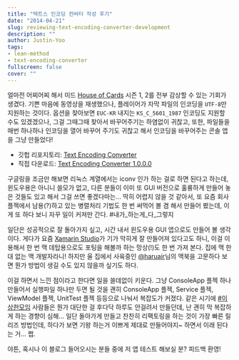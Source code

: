 ```yaml
---
title: "텍트스 인코딩 컨버터 작성 후기"
date: "2014-04-21"
slug: reviewing-text-encoding-converter-development
description: ""
author: Justin-Yoo
tags:
- lean-method
- text-encoding-converter
fullscreen: false
cover: ""
---
```


얼마전 어찌어찌 해서 미드 [House of Cards](http://www.imdb.com/title/tt1856010/) 시즌 1, 2를 전부 감상할 수 있는 기회가 생겼다. 기쁜 마음에 동영상을 재생했으나, 플레이어가 자막 파일의 인코딩을 `UTF-8`만 지원하는 것이다. 옵션을 찾아보면 `EUC-KR` 내지는 `KS_C_5601_1987` 인코딩도 지원할 수도 있겠겠으나, 그걸 그때그때 찾아서 바꾸어주기는 하염없이 귀찮고, 또한, 파일들을 매번 하나하나 인코딩을 열어 바꾸어 주기도 귀찮고 해서 인코딩을 바꾸어주는 콘솔 앱을 그냥 만들었다!

- 깃헙 리포지토리: [Text Encoding Converter](https://github.com/aliencube/Text-Encoding-Converter)
- 직접 다운로드: [Text Encoding Converter 1.0.0.0](http://github.aliencube.org/Text-Encoding-Converter/downloads/TextEncodingConverter-1.0.0.0.zip)

구글링을 조금만 해보면 리눅스 계열에서는 iconv 인가 하는 걸로 하면 된다고 하는데, 윈도우용은 아니니 쓸모가 없고, 다른 분들이 이미 또 GUI 버전으로 훌륭하게 만들어 놓은 것들도 있고 해서 그걸 쓰면 좋겠다마는... 딱히 어렵지 않을 것 같아서, 또 요즘 회사 플젝에서 남용(?)하고 있는 병렬처리 기법도 한 번 써먹어 볼 겸 해서 만들어 봤는데, 이게 또 하다 보니 자꾸 일이 커져만 간다. #내가_하는게_다_그렇지

일단은 성공적으로 잘 돌아가지 싶고, 시간 내서 윈도우용 GUI 앱으로도 만들어 볼 생각이다. 게다가 요즘 [Xamarin Studio](https://xamarin.com/)가 기가 막히게 잘 만들어져 있다고도 하니, 이걸 이용해서 한 번 맥 데탑용으로도 포팅을 해볼까 하는 망상(!)도 한 번 가져 본다. 집에 맥 한 대 없는 맥 개발자라니! 하지만 울 집에서 사육중인 [@haruair](https://twitter.com/haruair)님의 맥북을 고문하다 보면 뭔가 방법이 생길 수도 있지 않을까 싶기도 하다.

이걸 하면서 느낀 점이라고 한다면 일을 쓸데없이 키운다. 그냥 ConsoleApp 플젝 하나 만들어서 실행파일 하나만 두면 될 것을 괜히 ConsoleApp 플젝, Service 플젝, ViewModel 플젝, UnitTest 플젝 등등으로 나눠서 복잡도가 커졌다. 같은 시기에 [#이상한모임](https://twitter.com/search?q=%23%EC%9D%B4%EC%83%81%ED%95%9C%EB%AA%A8%EC%9E%84) 사람들은 뭔가 대단한 걸 후다닥 하루도 안걸려서 만들던데, 난 괜히 막 복잡하게 하는 경향이 심해... 일단 돌아가게 만들고 찬찬히 리팩토링을 하는 것이 가장 빠른 릴리즈 방법인데, 하다가 보면 기왕 하는거 이쁘게 제대로 만들어야지~ 하면서 이래 된다는 거... 쩝.

야튼, 혹시나 이 블로그 들어오시는 분들 중에 저 앱 테스트 해보실 분? 피드백 환영!
